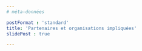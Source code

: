 ```yaml
---
# méta-données

postFormat : 'standard'
title: 'Partenaires et organisations impliquées'
slidePost : true

---
```

<!-- contenus réels -->